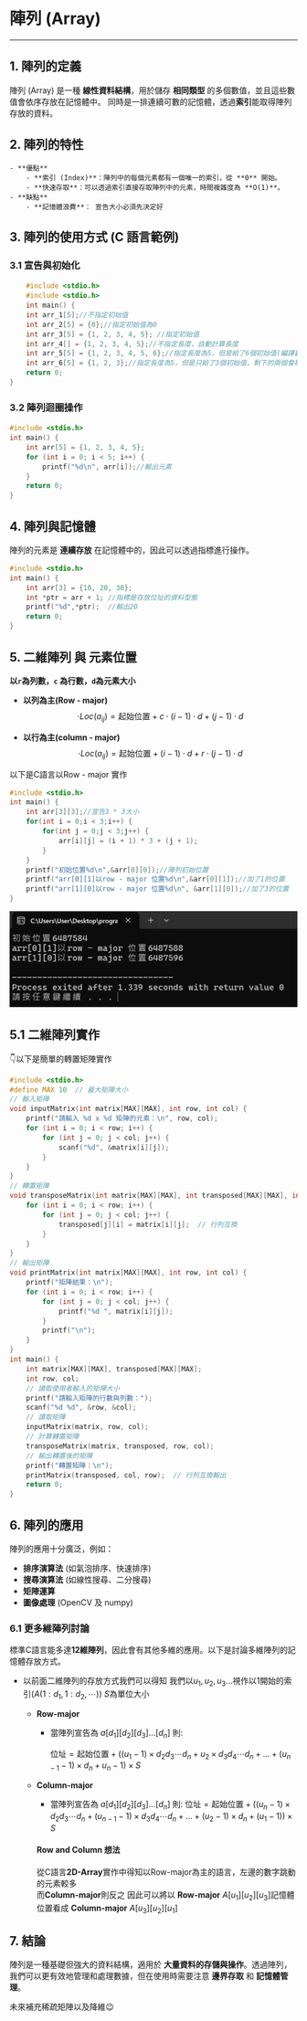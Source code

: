 # 陣列 (Array) 

---

## 1. 陣列的定義

陣列 (Array) 是一種 **線性資料結構**，用於儲存 **相同類型** 的多個數值，並且這些數值會依序存放在記憶體中。
同時是一排連續可數的記憶體，透過**索引**能取得陣列存放的資料。

## 2. 陣列的特性

    - **優點**
        - **索引 (Index)**：陣列中的每個元素都有一個唯一的索引，從 **0** 開始。
        - **快速存取**：可以透過索引直接存取陣列中的元素，時間複雜度為 **O(1)**。
    - **缺點**  
        - **記憶體浪費**： 宣告大小必須先決定好

## 3. 陣列的使用方式 (C 語言範例)

### 3.1 宣告與初始化

```c
    #include <stdio.h>
    #include <stdio.h>
    int main() {
    int arr_1[5];//不指定初始值
    int arr_2[5] = {0};//指定初始值為0
    int arr_3[5] = {1, 2, 3, 4, 5}; //指定初始值
    int arr_4[] = {1, 2, 3, 4, 5};//不指定長度，自動計算長度
    int arr_5[5] = {1, 2, 3, 4, 5, 6};//指定長度為5，但是給了6個初始值(編譯器會警告)
    int arr_6[5] = {1, 2, 3};//指定長度為5，但是只給了3個初始值，剩下的兩個會被初始化為0
    return 0;
}
```

### 3.2 陣列迴圈操作

```c
#include <stdio.h>
int main() {
    int arr[5] = {1, 2, 3, 4, 5};
    for (int i = 0; i < 5; i++) {
        printf("%d\n", arr[i]);//輸出元素
    }
    return 0;
}
```

## 4. 陣列與記憶體

陣列的元素是 **連續存放** 在記憶體中的，因此可以透過指標進行操作。

```c
#include <stdio.h>
int main() {
    int arr[3] = {10, 20, 30};
    int *ptr = arr + 1; //指標是存放位址的資料型態
    printf("%d",*ptr);  //輸出20
    return 0;
}
```

## 5. 二維陣列 與 元素位置

**以`r`為列數，`c` 為行數，`d`為元素大小**

- **以列為主(Row - major)**
    $$
    \cdot{Loc}(a_{ij}) = \text{起始位置} + c \cdot(i - 1) \cdot d +  (j - 1) \cdot d
    $$

- **以行為主(column - major)**
    $$
    \cdot{Loc}(a_{ij}) = \text{起始位置} + (i - 1) \cdot d + r \cdot (j - 1) \cdot d
    $$

以下是C語言以Row - major 實作
```c
#include <stdio.h>
int main() {
    int arr[3][3];//宣告3 * 3大小
    for(int i = 0;i < 3;i++) {
        for(int j = 0;j < 3;j++) {
            arr[i][j] = (i + 1) * 3 + (j + 1);
        }
    }
    printf("初始位置%d\n",&arr[0][0]);//陣列初始位置
    printf("arr[0][1]以row - major 位置%d\n",&arr[0][1]);//加了1的位置
    printf("arr[1][0]以row - major 位置%d\n", &arr[1][0]);//加了3的位置
}
```
![圖片](/resource/array.png)

## 5.1 二維陣列實作

👇以下是簡單的轉置矩陣實作

```c
#include <stdio.h>
#define MAX 10  // 最大矩陣大小
// 輸入矩陣
void inputMatrix(int matrix[MAX][MAX], int row, int col) {
    printf("請輸入 %d x %d 矩陣的元素：\n", row, col);
    for (int i = 0; i < row; i++) {
        for (int j = 0; j < col; j++) {
            scanf("%d", &matrix[i][j]);
        }
    }
}
// 轉置矩陣
void transposeMatrix(int matrix[MAX][MAX], int transposed[MAX][MAX], int row, int col) {
    for (int i = 0; i < row; i++) {
        for (int j = 0; j < col; j++) {
            transposed[j][i] = matrix[i][j];  // 行列互換
        }
    }
}
// 輸出矩陣
void printMatrix(int matrix[MAX][MAX], int row, int col) {
    printf("矩陣結果：\n");
    for (int i = 0; i < row; i++) {
        for (int j = 0; j < col; j++) {
            printf("%d ", matrix[i][j]);
        }
        printf("\n");
    }
}
int main() {
    int matrix[MAX][MAX], transposed[MAX][MAX];
    int row, col;
    // 讀取使用者輸入的矩陣大小
    printf("請輸入矩陣的行數與列數：");
    scanf("%d %d", &row, &col);
    // 讀取矩陣
    inputMatrix(matrix, row, col);
    // 計算轉置矩陣
    transposeMatrix(matrix, transposed, row, col);
    // 輸出轉置後的矩陣
    printf("轉置矩陣：\n");
    printMatrix(transposed, col, row);  // 行列互換輸出
    return 0;
}

```

## 6. 陣列的應用

陣列的應用十分廣泛，例如：

- **排序演算法** (如氣泡排序、快速排序)
- **搜尋演算法** (如線性搜尋、二分搜尋)
- **矩陣運算**
- **圖像處理** (OpenCV 及 numpy)

### 6.1 更多維陣列討論

標準C語言能多達**12維陣列**，因此會有其他多維的應用。以下是討論多維陣列的記憶體存放方式。

- 以前面二維陣列的存放方式我們可以得知
我們以$u_1,u_2,u_3...$視作以1開始的索引($A(1:d_1,1:d_2,\cdots)$)
$S$為單位大小
  - **Row-major**
    - 當陣列宣告為
           $a[d_1][d_2][d_3] \dots [d_n]$
        則:

        $\text{位址} = \text{起始位置} +
        \left( (u_1 - 1) \times d_2 d_3 \cdots d_n + u_2 \times d_3 d_4  
        \cdots d_n + \dots + (u_{n-1} -1)\times d_n + u_n - 1 \right) \times S$

  - **Column-major**
    - 當陣列宣告為
        $a[d_1][d_2][d_3] \dots [d_n]$
    則:
        $\text{位址} = \text{起始位置} + \left( (u_n-1) \times d_2 d_3 \cdots d_n + (u_{n-1}-1) \times d_3 d_4   \cdots d_n + \dots + (u_2-1) \times d_n + (u_1-1) \right) \times S$

    #### Row and Column 想法

    從C語言**2D-Array**實作中得知以Row-major為主的語言，左邊的數字跳動的元素較多  
    而**Column-major**則反之
    因此可以將以 **Row-major** $A[u_1][u_2][u_3]$記憶體位置看成 **Column-major** $A[u_3][u_2][u_1]$

## 7. 結論

陣列是一種基礎但強大的資料結構，適用於 **大量資料的存儲與操作**。透過陣列，我們可以更有效地管理和處理數據，但在使用時需要注意 **邊界存取** 和 **記憶體管理**。

未來補充稀疏矩陣以及降維😉
